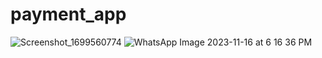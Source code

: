 # payment_app

![Screenshot_1699560774](https://github.com/ahmedhossam1212/payment-app/assets/93291446/aedd15e2-7afe-479e-bfbe-f3c8413e60fd)
![WhatsApp Image 2023-11-16 at 6 16 36 PM](https://github.com/ahmedhossam1212/payment-app/assets/93291446/35746876-dbcc-4320-a9a9-61b2a0479c27)
